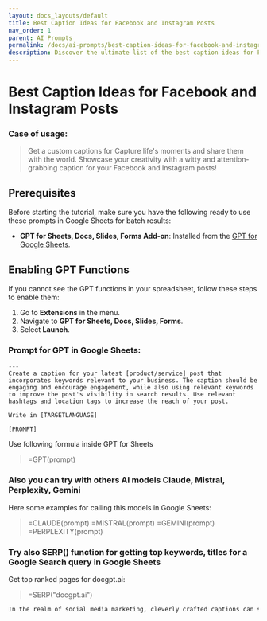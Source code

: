 ```yaml
---
layout: docs_layouts/default
title: Best Caption Ideas for Facebook and Instagram Posts
nav_order: 1
parent: AI Prompts
permalink: /docs/ai-prompts/best-caption-ideas-for-facebook-and-instagram-posts
description: Discover the ultimate list of the best caption ideas for Facebook and Instagram posts! Amplify your social media presence with engaging, trendy, and eye-catching captions that resonate with your audience and boost your likes, comments, and shares organically. Perfect for any occasion!
---
```


# Best Caption Ideas for Facebook and Instagram Posts

### Case of usage:
> Get a custom captions for Capture life's moments and share them with the world. Showcase your creativity with a witty and attention-grabbing caption for your Facebook and Instagram posts!

## Prerequisites

Before starting the tutorial, make sure you have the following ready to use these prompts in Google Sheets for batch results:

- **GPT for Sheets, Docs, Slides, Forms Add-on**: Installed from the [GPT for Google Sheets](https://workspace.google.com/u/0/marketplace/app/gpt_for_sheets_docs_forms_slides/466607203252).

## Enabling GPT Functions

If you cannot see the GPT functions in your spreadsheet, follow these steps to enable them:

1. Go to **Extensions** in the menu.
2. Navigate to **GPT for Sheets, Docs, Slides, Forms**.
3. Select **Launch**.


### Prompt for GPT in Google Sheets:
```shell
---
Create a caption for your latest [product/service] post that incorporates keywords relevant to your business. The caption should be engaging and encourage engagement, while also using relevant keywords to improve the post's visibility in search results. Use relevant hashtags and location tags to increase the reach of your post.

Write in [TARGETLANGUAGE]

[PROMPT]
```

Use following formula inside GPT for Sheets
> =GPT(prompt)

### Also you can try with others AI models Claude, Mistral, Perplexity, Gemini
Here some examples for calling this models in Google Sheets:

> =CLAUDE(prompt)
> =MISTRAL(prompt)
> =GEMINI(prompt)
> =PERPLEXITY(prompt)


### Try also SERP() function for getting top keywords, titles for a Google Search query in Google Sheets

Get top ranked pages for docgpt.ai:

> =SERP("docgpt.ai")



```markdown
In the realm of social media marketing, cleverly crafted captions can significantly enhance user engagement and foster connections. Utilizing the AI prompt **"Best Caption Ideas for Facebook and Instagram Posts"** offers a multitude of benefits for businesses and content creators alike. Firstly, it saves time by providing instant, creative, and contextually relevant caption suggestions, eliminating the need for prolonged brainstorming sessions. This efficiency allows users to devote more time to other critical aspects of their digital strategy. Moreover, AI-generated captions are often optimized for engagement, employing trendy language and phrases that resonate with various audience demographics. By leveraging these suggestions, users can boost their post visibility and interaction rates. Additionally, AI-driven caption ideas can assist in maintaining a consistent brand voice across different platforms, ensuring coherence and uniformity in messaging. This consistency helps in building a recognizable brand identity, crucial for long-term success in the crowded social media landscape. Lastly, the AI prompt aids in overcoming writer's block, providing creative sparks when inspiration is low. Overall, the prompt "Best Caption Ideas for Facebook and Instagram Posts" is an invaluable tool that enhances efficiency, engagement, brand cohesion, and creativity in social media marketing efforts.
```
